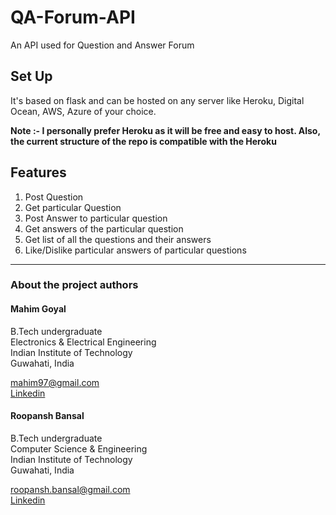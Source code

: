 # QA-Forum-API
An API used for Question and Answer Forum

## Set Up

It's based on flask and can be hosted on any server like Heroku, Digital Ocean, AWS, Azure of your choice.

**Note :- I personally prefer Heroku as it will be free and easy to host. Also, the current structure of the repo is compatible with the Heroku**

## Features

1.  Post Question
2.  Get particular Question
3.  Post Answer to particular question 
4.  Get answers of the particular question
5.  Get list of all the questions and their answers
6.  Like/Dislike particular answers of particular questions

____________________

### About the project authors

#### Mahim Goyal  
B.Tech undergraduate  
Electronics & Electrical Engineering  
Indian Institute of Technology  
Guwahati, India

mahim97@gmail.com  
[Linkedin](https://www.linkedin.com/in/mahim-goyal-b59b4095/)


#### Roopansh Bansal  
B.Tech undergraduate  
Computer Science & Engineering  
Indian Institute of Technology  
Guwahati, India  

roopansh.bansal@gmail.com   
[Linkedin](www.linkedin.com/in/roopansh-bansal)
